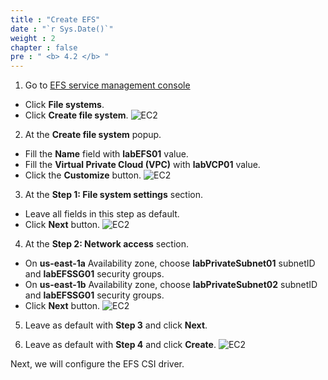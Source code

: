 ```yaml
---
title : "Create EFS"
date : "`r Sys.Date()`"
weight : 2
chapter : false
pre : " <b> 4.2 </b> "
---
```


1. Go to [EFS service management console](https://console.aws.amazon.com/efs/home)
  - Click **File systems**.
  - Click **Create file system**.
  ![EC2](/images/2.prerequisite/ws01-createefs01.png)

2. At the **Create file system** popup.
  - Fill the **Name** field with **labEFS01** value.
  - Fill the **Virtual Private Cloud (VPC)** with **labVCP01** value.
  - Click the **Customize** button.
  ![EC2](/images/2.prerequisite/ws01-createefs02.png)

3. At the **Step 1: File system settings** section.
  - Leave all fields in this step as default.
  - Click **Next** button.
  ![EC2](/images/2.prerequisite/ws01-createefs03.png)

4. At the **Step 2: Network access** section.
  - On **us-east-1a** Availability zone, choose **labPrivateSubnet01** subnetID and **labEFSSG01** security groups.
  - On **us-east-1b** Availability zone, choose **labPrivateSubnet02** subnetID and **labEFSSG01** security groups.
  - Click **Next** button.
  ![EC2](/images/2.prerequisite/ws01-createefs04.png)

5. Leave as default with **Step 3** and click **Next**.

6. Leave as default with **Step 4** and click **Create**.
  ![EC2](/images/2.prerequisite/ws01-createefs05.png)
   
Next, we will configure the EFS CSI driver.